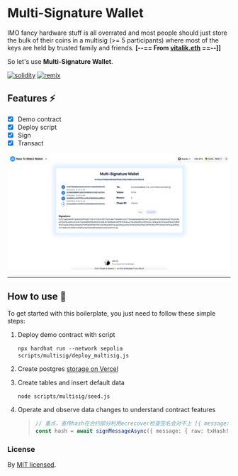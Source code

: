 # Multi-Signature Wallet

IMO fancy hardware stuff is all overrated and most people should just store the bulk of their coins in a multisig (>= 5 participants) where most of the keys are held by trusted family and friends. **[--== From [vitalik.eth](https://twitter.com/VitalikButerin/status/1558886893995134978?s=20&t=4WyoEWhwHNUtAuABEIlcRw)
==--]]**

So let's use **Multi-Signature Wallet**.

[![solidity]][solidityURL]
[![remix]][remixURL]

## Features ⚡

- [x] Demo contract
- [x] Deploy script
- [x] Sign
- [x] Transact

![EIP712 Test UI](../../public/assets/screenshots/multi-signature-wallet.png)

---

## How to use 🤔

To get started with this boilerplate, you just need to follow these simple steps:

1. Deploy demo contract with script

   ```
   npx hardhat run --network sepolia scripts/multisig/deploy_multisig.js
   ```

2. Create postgres [storage on Vercel](https://vercel.com/docs/storage/vercel-postgres/quickstart)


3. Create tables and insert default data

   ```
   node scripts/multisig/seed.js
   ```
   
4. Operate and observe data changes to understand contract features
   >```typescript jsx
   >// 重点，直传hash在合约部分利用ecrecover检查签名会对不上 [{ message: txHash! }]
   >const hash = await signMessageAsync({ message: { raw: txHash! } })
   >```
### License

By [MIT licensed](../../LICENSE).

[solidity]: https://img.shields.io/badge/Solidity-000000?style=for-the-badge&logo=solidity&logoColor=FFFFFF
[solidityURL]: https://nextjs.org/
[remix]: https://img.shields.io/badge/Remix-007aa6?style=for-the-badge
[remixURL]: https://remix.ethereum.org/
